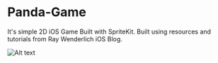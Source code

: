 # Panda-Game
It's simple 2D iOS Game Built with SpriteKit. 
Built using resources and tutorials from Ray Wenderlich iOS Blog.


![Alt text](https://github.com/rinkon/Panda-Game/blob/master/Simulator%20Screen%20Shot%20Aug%2012%2C%202017%2C%207.24.35%20PM.png "Panda Game")
